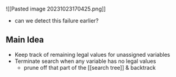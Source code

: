 ![[Pasted image 20231023170425.png]]
- can we detect this failure earlier?
## Main Idea
- Keep track of remaining legal values for unassigned variables
- Terminate search when any variable has no legal values
    - prune off that part of the [[search tree]] & backtrack

